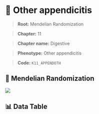 # 🧪 Other appendicitis

> **Root:** Mendelian Randomization

> **Chapter:** 11  

> **Chapter name:** Digestive

> **Phenotype:** Other appendicitis  

> **Code:** `K11_APPENDOTH`

## 🧬 Mendelian Randomization  

<img src="/MR/Figures/Forward/K11_APPENDOTH.png"/>

## 📊 Data Table

<CsvTableMRF src="/MR_Data/Forward/K11_APPENDOTH.csv"/>
